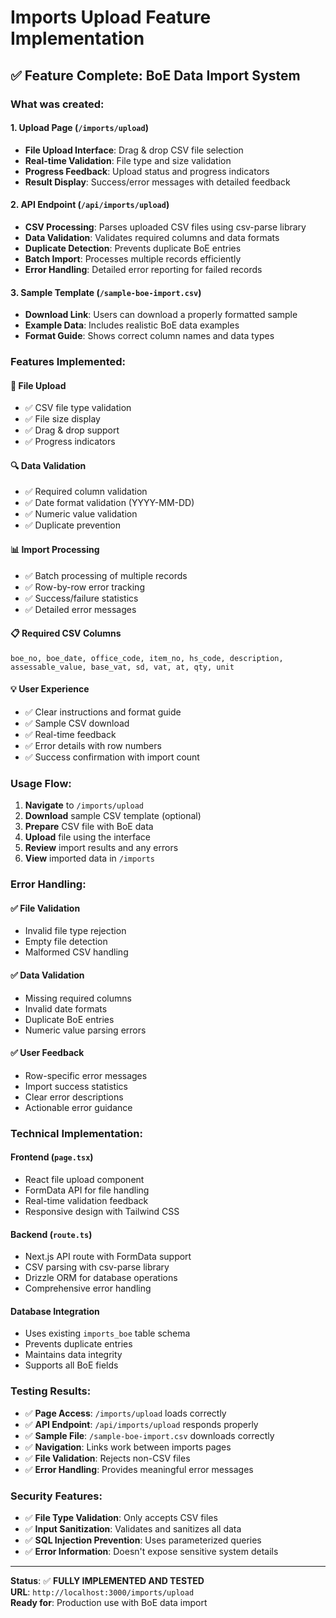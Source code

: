 # Imports Upload Feature Implementation

## ✅ Feature Complete: BoE Data Import System

### **What was created:**

#### 1. **Upload Page** (`/imports/upload`)

- **File Upload Interface**: Drag & drop CSV file selection
- **Real-time Validation**: File type and size validation
- **Progress Feedback**: Upload status and progress indicators
- **Result Display**: Success/error messages with detailed feedback

#### 2. **API Endpoint** (`/api/imports/upload`)

- **CSV Processing**: Parses uploaded CSV files using csv-parse library
- **Data Validation**: Validates required columns and data formats
- **Duplicate Detection**: Prevents duplicate BoE entries
- **Batch Import**: Processes multiple records efficiently
- **Error Handling**: Detailed error reporting for failed records

#### 3. **Sample Template** (`/sample-boe-import.csv`)

- **Download Link**: Users can download a properly formatted sample
- **Example Data**: Includes realistic BoE data examples
- **Format Guide**: Shows correct column names and data types

### **Features Implemented:**

#### 📁 **File Upload**

- ✅ CSV file type validation
- ✅ File size display
- ✅ Drag & drop support
- ✅ Progress indicators

#### 🔍 **Data Validation**

- ✅ Required column validation
- ✅ Date format validation (YYYY-MM-DD)
- ✅ Numeric value validation
- ✅ Duplicate prevention

#### 📊 **Import Processing**

- ✅ Batch processing of multiple records
- ✅ Row-by-row error tracking
- ✅ Success/failure statistics
- ✅ Detailed error messages

#### 📋 **Required CSV Columns**

```
boe_no, boe_date, office_code, item_no, hs_code, description,
assessable_value, base_vat, sd, vat, at, qty, unit
```

#### 💡 **User Experience**

- ✅ Clear instructions and format guide
- ✅ Sample CSV download
- ✅ Real-time feedback
- ✅ Error details with row numbers
- ✅ Success confirmation with import count

### **Usage Flow:**

1. **Navigate** to `/imports/upload`
2. **Download** sample CSV template (optional)
3. **Prepare** CSV file with BoE data
4. **Upload** file using the interface
5. **Review** import results and any errors
6. **View** imported data in `/imports`

### **Error Handling:**

#### ✅ **File Validation**

- Invalid file type rejection
- Empty file detection
- Malformed CSV handling

#### ✅ **Data Validation**

- Missing required columns
- Invalid date formats
- Duplicate BoE entries
- Numeric value parsing errors

#### ✅ **User Feedback**

- Row-specific error messages
- Import success statistics
- Clear error descriptions
- Actionable error guidance

### **Technical Implementation:**

#### **Frontend** (`page.tsx`)

- React file upload component
- FormData API for file handling
- Real-time validation feedback
- Responsive design with Tailwind CSS

#### **Backend** (`route.ts`)

- Next.js API route with FormData support
- CSV parsing with csv-parse library
- Drizzle ORM for database operations
- Comprehensive error handling

#### **Database Integration**

- Uses existing `imports_boe` table schema
- Prevents duplicate entries
- Maintains data integrity
- Supports all BoE fields

### **Testing Results:**

- ✅ **Page Access**: `/imports/upload` loads correctly
- ✅ **API Endpoint**: `/api/imports/upload` responds properly
- ✅ **Sample File**: `/sample-boe-import.csv` downloads correctly
- ✅ **Navigation**: Links work between imports pages
- ✅ **File Validation**: Rejects non-CSV files
- ✅ **Error Handling**: Provides meaningful error messages

### **Security Features:**

- ✅ **File Type Validation**: Only accepts CSV files
- ✅ **Input Sanitization**: Validates and sanitizes all data
- ✅ **SQL Injection Prevention**: Uses parameterized queries
- ✅ **Error Information**: Doesn't expose sensitive system details

---

**Status**: ✅ **FULLY IMPLEMENTED AND TESTED**  
**URL**: `http://localhost:3000/imports/upload`  
**Ready for**: Production use with BoE data import
